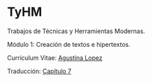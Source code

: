 # TyHM
Trabajos de Técnicas y Herramientas Modernas.
<p>
Módulo 1: Creación de textos e hipertextos.
<p>
  Curriculum Vitae:
<a href="https://github.com/Agustina29/TyHM/blob/7e8f09afe8d2a9d26803439b6df506a8d888e180/CV_Agustina.pdf"> Agustina Lopez </a>
<p>
  Traducción:
<a href="https://github.com/Agustina29/TyHM/blob/3cf4b1741e8b503e22d9042b02c70e9b92162575/Traduccion_capitulo_7.pdf"> Capítulo 7 </a>
